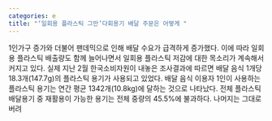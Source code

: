```yaml
---
categories: e
title: "‘일회용 플라스틱 그만’다회용기 배달 주문은 어떻게 "
---
```

1인가구 증가와 더불어 팬데믹으로 인해 배달 수요가 급격하게 증가했다. 이에 따라 일회용 플라스틱 배출량도 함께 늘어나면서 일회용 플라스틱 저감에 대한 목소리가 계속해서 커지고 있다. 실제 지난 2월 한국소비자원이 내놓은 조사결과에 따르면 배달 음식 1개당 18.3개(147.7g)의 플라스틱 용기가 사용되고 있었다. 배달 음식 이용자 1인이 사용하는 플라스틱 용기는 연간 평균 1342개(10.8kg)에 달하는 것으로 나타났다. 전체 플라스틱 배달용기 중 재활용이 가능한 용기는 전체 중량의 45.5%에 불과하다. 나머지는 그대로 버려